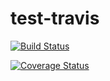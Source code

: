 # test-travis

[![Build Status](https://travis-ci.org/dokenedgar/test-travis.svg?branch=master)](https://travis-ci.org/dokenedgar/test-travis)

[![Coverage Status](https://coveralls.io/repos/github/dokenedgar/test-travis/badge.svg?branch=master)](https://coveralls.io/github/dokenedgar/test-travis?branch=master)